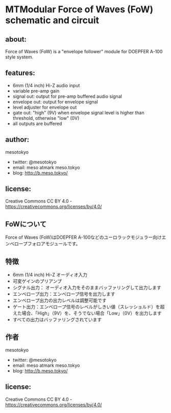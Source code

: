 MTModular Force of Waves (FoW) schematic and circuit
====================================================

## about:

Force of Waves (FoW) is a "envelope follower" module for DOEPFER A-100 style system.

## features:

 * 6mm (1/4 inch) Hi-Z audio input
 * variable pre-amp gain
 * signal out: output for pre-amp buffered audio signal
 * envelope out: output for envelope signal
 * level adjuster for envelope out
 * gate out: "high" (9V) when envelope signal level is higher than threshold, otherwise "low" (0V)
 * all outputs are buffered

## author:

mesotokyo

 * twitter: @mesotokyo
 * email: meso atmark meso.tokyo
 * blog: http://b.meso.tokyo/

## license:

Creative Commons CC BY 4.0 - https://creativecommons.org/licenses/by/4.0/


## FoWについて

Force of Waves (FoW)はDOEPFER A-100などのユーロラックモジュラー向けエンベロープフォロアモジュールです。

## 特徴

 * 6mm (1/4 inch) Hi-Z オーディオ入力
 * 可変ゲインのプリアンプ
 * シグナル出力： オーディオ入力をそのままバッファリングして出力します
 * エンベロープ出力：エンベロープ信号を出力します
 * エンベロープ出力の出力レベルは調整可能です
 * ゲート出力：エンベロープ信号のレベルがしきい値（スレッショルド）を超えた場合、「High」（9V）を、そうでない場合「Low」（0V）を出力します
 * すべての出力はバッファリングされています

## 作者

mesotokyo

 * twitter: @mesotokyo
 * email: meso atmark meso.tokyo
 * blog: http://b.meso.tokyo/

## license:

Creative Commons CC BY 4.0 - https://creativecommons.org/licenses/by/4.0/
